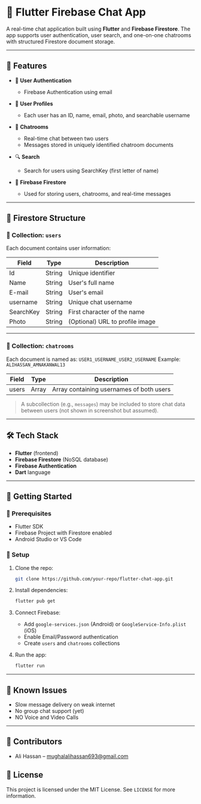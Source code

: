 
# 🔹 Flutter Firebase Chat App

A real-time chat application built using **Flutter** and **Firebase Firestore**. The app supports user authentication, user search, and one-on-one chatrooms with structured Firestore document storage.

---

## 📁 Features

* 🔐 **User Authentication**

  * Firebase Authentication using email
* 👤 **User Profiles**

  * Each user has an ID, name, email, photo, and searchable username
* 💬 **Chatrooms**

  * Real-time chat between two users
  * Messages stored in uniquely identified chatroom documents
* 🔍 **Search**

  * Search for users using SearchKey (first letter of name)
* 🔔 **Firebase Firestore**

  * Used for storing users, chatrooms, and real-time messages

---

## 📂 Firestore Structure

### 🔸 Collection: `users`

Each document contains user information:

| Field     | Type   | Description                     |
| --------- | ------ | ------------------------------- |
| Id        | String | Unique identifier               |
| Name      | String | User's full name                |
| E-mail    | String | User's email                    |
| username  | String | Unique chat username            |
| SearchKey | String | First character of the name     |
| Photo     | String | (Optional) URL to profile image |

---

### 🔹 Collection: `chatrooms`

Each document is named as: `USER1_USERNAME_USER2_USERNAME`
Example: `ALIHASSAN_AMNAKANWAL13`

| Field | Type  | Description                              |
| ----- | ----- | ---------------------------------------- |
| users | Array | Array containing usernames of both users |

> A subcollection (e.g., `messages`) may be included to store chat data between users (not shown in screenshot but assumed).

---

## 🛠️ Tech Stack

* **Flutter** (frontend)
* **Firebase Firestore** (NoSQL database)
* **Firebase Authentication**
* **Dart** language



---

## 🚀 Getting Started

### 🔧 Prerequisites

* Flutter SDK
* Firebase Project with Firestore enabled
* Android Studio or VS Code

### 🔨 Setup

1. Clone the repo:

   ```bash
   git clone https://github.com/your-repo/flutter-chat-app.git
   ```

2. Install dependencies:

   ```bash
   flutter pub get
   ```

3. Connect Firebase:

   * Add `google-services.json` (Android) or `GoogleService-Info.plist` (iOS)
   * Enable Email/Password authentication
   * Create `users` and `chatrooms` collections

4. Run the app:

   ```bash
   flutter run
   ```

---

## 📌 Known Issues

* Slow message delivery on weak internet
* No group chat support (yet)
* NO Voice and Video Calls

---

 ## 🤝 Contributors

* Ali Hassan – [mughalalihassan693@gmail.com](mailto:alihassanmughal@gmail.com)


## 📄 License

This project is licensed under the MIT License. See `LICENSE` for more information.



